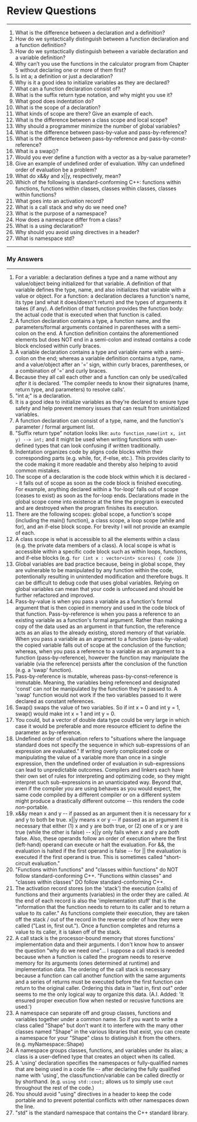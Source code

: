 # Review Questions
---
1. What is the difference between a declaration and a definition?
2. How do we syntactically distinguish between a function declaration and a function definition?
3. How do we syntactically distinguish between a variable declaration and a variable definition?
4. Why can’t you use the functions in the calculator program from Chapter 5 without declaring one or more of them first?
5. Is int a; a definition or just a declaration?
6. Why is it a good idea to initialize variables as they are declared?
7. What can a function declaration consist of?
8. What is the suffix return type notation, and why might you use it?
9. What good does indentation do?
10. What is the scope of a declaration?
11. What kinds of scope are there? Give an example of each.
12. What is the difference between a class scope and local scope?
13. Why should a programmer minimize the number of global variables?
14. What is the difference between pass-by-value and pass-by-reference?
15. What is the difference between pass-by-reference and pass-by-const-reference?
16. What is a swap()?
17. Would you ever define a function with a vector<double> as a by-value parameter?
18. Give an example of undefined order of evaluation. Why can undefined order of evaluation be a problem?
19. What do x&&y and x||y, respectively, mean?
20. Which of the following is standard-conforming C++: functions within functions, functions within classes, classes within classes, classes within functions?
21. What goes into an activation record?
22. What is a call stack and why do we need one?
23. What is the purpose of a namespace?
24. How does a namespace differ from a class?
25. What is a using declaration?
26. Why should you avoid using directives in a header?
27. What is namespace std?
---
### My Answers
---
1. For a variable: a declaration defines a type and a name without any value/object being initialized for that variable. A definition of that variable defines the type, name, and also initializes that variable with a value or object. For a function: a declaration declares a function's name, its type (and what it does/doesn't return) and the types of arguments it takes (if any). A definition of that function provides the function body: the actual code that is executed when that function is called.
2. A function declaration contains a type, a function name, and the parameters/formal arguments contained in parentheses with a semi-colon on the end. A function definition contains the aforementioned elements but does NOT end in a semi-colon and instead contains a code block enclosed within curly braces.
3. A variable declaration contains a type and variable name with a semi-colon on the end; whereas a variable definition contains a type, name, and a value/object after an '=' sign, within curly braces, parentheses, or a combination of '=' and curly braces.
4. Because they all call each other and a function can only be used/called *after* it is declared. 'The compiler needs to know their signatures (name, return type, and parameters) to resolve calls'.
5. "int a;" is a declaration.
6. It is a good idea to initialize variables as they're declared to ensure type safety and help prevent memory issues that can result from uninitialized variables.
7. A function declaration can consist of a type, name, and the function's parameter / formal argument list. 
8. "Suffix return type" notation looks like: `auto function_name(int x, int y) --> int;` and it might be used when writing functions with user-defined types that can look confusing if written traditionally.
9. Indentation organizes code by aligns code blocks within their corresponding parts (e.g. while, for, if-else, etc.). This provides clarity to the code making it more readable and thereby also helping to avoid common mistakes.
10. The scope of a declaration is the code block within which it is declared -- it falls out of scope as soon as the code block is finished executing. For example, anything declared within a 'for-loop' falls out of scope (ceases to exist) as soon as the for-loop ends. Declarations made in the global scope come into existence at the time the program is executed and are destroyed when the program finishes its execution.
11. There are the following scopes: global scope, a function's scope (including the main() function), a class scope, a loop scope (while and for), and an if-else block scope. For brevity I will not provide an example of each.
12. A class scope is what is accessible to all the elements within a class (e.g. the private data members of a class). A local scope is what is accessible within a specific code block such as within loops, functions, and if-else blocks (e.g. `for (int x : vector<int> scores) { code }`)
13. Global variables are bad practice because, being in global scope, they are vulnerable to be manipulated by any function within the code, potentionally resulting in unintended modification and therefore bugs. It can be difficult to debug code that uses global variables. Relying on global variables can mean that your code is unfocused and should be further refactored and improved.
14. Pass-by-value is when you pass a variable as a function's formal argument that is then copied in memory and used in the code block of that function. Pass-by-reference is when you pass a reference to an existing variable as a function's formal argument. Rather than making a copy of the data used as an argument in that function, the reference acts as an alias to the already existing, stored memory of that variable. When you pass a variable as an argument to a function (pass-by-value) the copied variable falls out of scope at the conclusion of the function; whereas, when you pass a reference to a variable as an argument to a function (pass-by-reference), however the function may manipulate the variable (via the reference) persists after the conclusion of the function (e.g. a 'swap' function).
15. Pass-by-reference is mutable, whereas pass-by-const-reference is immutable. Meaning, the variables being referenced and designated 'const' can *not* be manipulated by the function they're passed to. A 'swap' function would not work if the two variables passed to it were declared as constant references.
16. Swap() swaps the value of two variables. So if int x = 0 and int y = 1, swap() would make int x = 1 and int y = 0. 
17. You could, but a vector of double data type could be very large in which case it would be preferable and more resource efficient to define the parameter as by-reference.
18. Undefined order of evaluation refers to "situations where the language standard does not specify the sequence in which sub-expressions of an expression are evaluated." If writing overly complicated code or manipulating the value of a variable more than once in a single expression, then the undefined order of evaluation in sub-expressions can lead to unpredictable outcomes. Compilers and linkers each have their own set of rules for interpreting and optimizing code, so they might interpret such sub-expressions in an unanticipated way. Beyond that, even if the compiler *you* are using behaves as you would expect, the same code compiled by a different compiler or on a different system might produce a drastically different outcome -- this renders the code *non*-portable.
19. x&&y mean x and y -- if passed as an argument then it is necessary for x and y to both be true. x||y means x or y -- if passed as an argument it is necessary that either (1) x and y are both true, or (2) one of x or y are true (while the other is false) -- x||y only fails when x and y are *both* false. Also, these operands follow an order of execution where the first (left-hand) operand can execute or halt the evaluation. For &&, the evaluation is halted if the first operand is false -- for || the evaluation is executed if the first operand is true. This is sometimes called "short-circuit evaluation."
20. "Functions within functions" and "classes within functions" do NOT follow standard-conforming C++. "Functions within classes" and "classes within classes" DO follow standard-conforming C++.
21. The activation record stores (on the 'stack') the execution (calls) of functions and their arguments (variables) in the order they are called. At the end of each record is also the 'implementation stuff' that is the "information that the function needs to return to its caller and to return a value to its caller." As functions complete their execution, they are taken off the stack / out of the record in the reverse order of how they were called ("Last in, first out."). Once a function completes and returns a value to its caller, it is taken off of the stack. 
22. A call stack is the processor-bound memory that stores functions' implementation data and their arguments. I don't know how to answer the question "why do we need one"... I suppose a call stack is needed because when a function is called the program needs to reserve memory for its arguments (ones determined at runtime) and implementation data. The ordering of the call stack is necessary because a function can call another function with the same arguments and a series of returns must be executed before the first function can return to the original caller. Ordering this data in "last in, first out" order seems to me the only logical way to organize this data. (A.I. Added: 'It ensured proper execution flow when nested or recusive functions are used.')
23. A namespace can separate off and group classes, functions and variables together under a common name. So if you want to write a class called "Shape" but don't want it to interfere with the many other classes named "Shape" in the various libraries that exist, you can create a namespace for your "Shape" class to distinguish it from the others. (e.g. myNamespace::Shape)
24. A namespace groups classes, functions, and variables under its alias; a class is a user-defined type that creates an object when its called.
25. A 'using' declaration specifies the namespaces or fully-qualified names that are being used in a code file -- after declaring the fully qualified name with 'using', the class/function/variable can be called directly or by shorthand. (e.g. `using std::cout;` allows us to simply use `cout` throughout the rest of the code.)
26. You should avoid "using" directives in a header to keep the code portable and to prevent potential conflicts with other namespaces down the line.
27. "std" is the standard namespace that contains the C++ standard library.